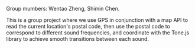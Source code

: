 Group mumbers: Wentao Zheng, Shimin Chen. 

This is a group project where we use GPS in conjunction with a map API to read the current location's postal code, 
then use the postal code to correspond to different sound frequencies, 
and coordinate with the Tone.js library to achieve smooth transitions between each sound.
